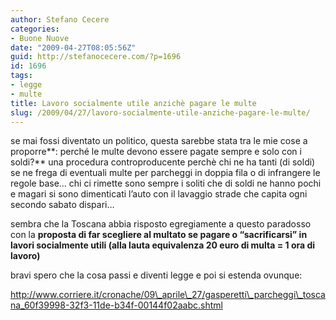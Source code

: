 ```yaml
---
author: Stefano Cecere
categories:
- Buone Nuove
date: "2009-04-27T08:05:56Z"
guid: http://stefanocecere.com/?p=1696
id: 1696
tags:
- legge
- multe
title: Lavoro socialmente utile anzichè pagare le multe
slug: /2009/04/27/lavoro-socialmente-utile-anziche-pagare-le-multe/
---
```


se mai fossi diventato un politico, questa sarebbe stata tra le mie cose a proporre**: perché le multe devono essere pagate sempre e solo con i soldi?** una procedura controproducente perchè chi ne ha tanti (di soldi) se ne frega di eventuali multe per parcheggi in doppia fila o di infrangere le regole base&#8230; chi ci rimette sono sempre i soliti che di soldi ne hanno pochi e magari si sono dimenticati l&#8217;auto con il lavaggio strade che capita ogni secondo sabato dispari&#8230;

sembra che la Toscana abbia risposto egregiamente a questo paradosso con la **proposta di far scegliere al multato se pagare o &#8220;sacrificarsi&#8221; in lavori socialmente utili (alla lauta equivalenza 20 euro di multa = 1 ora di lavoro)**

bravi spero che la cosa passi e diventi legge e poi si estenda ovunque:

http://www.corriere.it/cronache/09\_aprile\_27/gasperetti\_parcheggi\_toscana_60f39998-32f3-11de-b34f-00144f02aabc.shtml